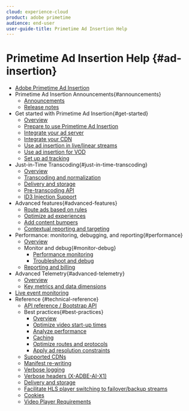 ```yaml
---
cloud: experience-cloud
product: adobe primetime
audience: end-user
user-guide-title: Primetime Ad Insertion Help
---
```


# Primetime Ad Insertion Help {#ad-insertion}

+ [Adobe Primetime Ad Insertion](home.md)
+ Primetime Ad Insertion Announcements{#announcements}
  + [Announcements](announcements/overview.md) 
  + [Release notes](/help/release-notes/ptai-21x-release-notes.md) 
+ Get started with Primetime Ad Insertion{#get-started}
  + [Overview](getting-started/get-started-overview.md)
  + [Prepare to use Primetime Ad Insertion](getting-started/setup-ptai.md)
  + [Integrate your ad server](getting-started/integrate-ad-server.md)
  + [Integrate your CDN](getting-started/integrate-cdn.md)
  + [Use ad insertion in live/linear streams](getting-started/ad-insertion-live-linear-stream.md)
  + [Use ad insertion for VOD](getting-started/ad-insertion-vod.md)
  + [Set up ad tracking](getting-started/set-up-ad-tracking.md)
+ Just-in-Time Transcoding{#just-in-time-transcoding}
  + [Overview](just-in-time-transcoding/jit-transcoding-overview.md)
  + [Transcoding and normalization](just-in-time-transcoding/transcoding-and-normalization.md)
  + [Delivery and storage](just-in-time-transcoding/delivery-and-storage.md)
  + [Pre-transcoding API](just-in-time-transcoding/pre-transcoding-api.md)
  + [ID3 Injection Support](just-in-time-transcoding/id3-injection-support.md)
+ Advanced features{#advanced-features}
  + [Route ads based on rules](advanced-features/route-ads-based-on-rules.md)
  + [Optimize ad experiences](advanced-features/optimize-ad-experiences.md)
  + [Add content bumpers](advanced-features/add-content-bumpers.md)
  + [Contextual reporting and targeting](advanced-features/contextual-reporting-and-targeting.md)
+ Performance: monitoring, debugging, and reporting{#performance}
  + [Overview](performance-monitoring-debugging-reporting/performance-overview.md)
  + Monitor and debug{#monitor-debug}
    + [Performance monitoring](performance-monitoring-debugging-reporting/performance-monitoring.md)
    + [Troubleshoot and debug](performance-monitoring-debugging-reporting/troubleshoot-and-debug.md)
  + [Reporting and billing](performance-monitoring-debugging-reporting/reporting-and-billing.md)
+ Advanced Telemetry{#advanced-telemetry}
  + [Overview](advanced-telemetry/advanced-telemetry-overview.md)
  + [Key metrics and data dimensions](advanced-telemetry/key-metrics.md)
+ [Live event monitoring](live-event-monitoring.md)
+ Reference {#technical-reference}
  + [API reference / Bootstrap API](technical-reference/bootstrap-api.md)
  + Best practices{#best-practices}
    + [Overview](best-practices/best-practices-overview.md)
    + [Optimize video start-up times](best-practices/optimize-video-startup-time.md)
    + [Analyze performance](best-practices/analyze-performance.md)
    + [Caching](best-practices/caching.md)
    + [Optimize routes and protocols](best-practices/optimize-routes-protocols.md)
    + [Apply ad resolution constraints](best-practices/apply-ad-resolution-constraints.md)  
  + [Supported CDNs](technical-reference/supported-cdns.md)
  + [Manifest re-writing](technical-reference/manifest-rewriting.md)
  + [Verbose logging](performance-monitoring-debugging-reporting/verbose-logging.md)
  + [Verbose headers (X-ADBE-AI-X1)](performance-monitoring-debugging-reporting/debugging-headers.md)
  + [Delivery and storage](/help/primetime-ad-insertion/just-in-time-transcoding/delivery-and-storage.md)
  + [Facilitate HLS player switching to failover/backup streams](technical-reference/hls-switching-to-failover.md)
  + [Cookies](technical-reference/cookies.md)
  + [Video Player Requirements](technical-reference/video-player-requirements.md)